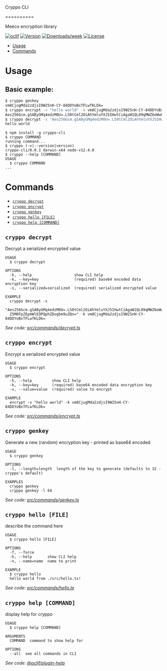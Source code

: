 Cryppo CLI

==========

Meeco encryption library

[![oclif](https://img.shields.io/badge/cli-oclif-brightgreen.svg)](https://oclif.io)
[![Version](https://img.shields.io/npm/v/cryppo-cli.svg)](https://npmjs.org/package/cryppo-cli)
[![Downloads/week](https://img.shields.io/npm/dw/cryppo-cli.svg)](https://npmjs.org/package/cryppo-cli)
[![License](https://img.shields.io/npm/l/cryppo-cli.svg)](https://github.com/Meeco/cryppo-cli/blob/master/package.json)

<!-- toc -->
* [Usage](#usage)
* [Commands](#commands)
<!-- tocstop -->

# Usage

## Basic example:

```sh
$ cryppo genkey
vm8CjugMda2zdjsI9W25nH-CY-84DDYoBxTFLwfKLDk=
$ cryppo encrypt -v "hello world" -k vm8CjugMda2zdjsI9W25nH-CY-84DDYoBxTFLwfKLDk=
Aes256Gcm.gSAByGMq4edzM0U=.LS0tCml2OiAhYmluYXJ5IHwtCiAgaW1QL09qMWZ6eWw0cmwwSgphdDogIWJpbmFyeSB8LQogIE5SbjZUQXJ2bitNS1Z5M0FpZEpmWlE9PQphZDogbm9uZQo=
$ cryppo decrypt -s "Aes256Gcm.gSAByGMq4edzM0U=.LS0tCml2OiAhYmluYXJ5IHwtCiAgaW1QL09qMWZ6eWw0cmwwSgphdDogIWJpbmFyeSB8LQogIE5SbjZUQXJ2bitNS1Z5M0FpZEpmWlE9PQphZDogbm9uZQo=" -k vm8CjugMda2zdjsI9W25nH-CY-84DDYoBxTFLwfKLDk=
hello world
```

<!-- usage -->
```sh-session
$ npm install -g cryppo-cli
$ cryppo COMMAND
running command...
$ cryppo (-v|--version|version)
cryppo-cli/0.0.1 darwin-x64 node-v12.4.0
$ cryppo --help [COMMAND]
USAGE
  $ cryppo COMMAND
...
```
<!-- usagestop -->

# Commands

<!-- commands -->
* [`cryppo decrypt`](#cryppo-decrypt)
* [`cryppo encrypt`](#cryppo-encrypt)
* [`cryppo genkey`](#cryppo-genkey)
* [`cryppo hello [FILE]`](#cryppo-hello-file)
* [`cryppo help [COMMAND]`](#cryppo-help-command)

## `cryppo decrypt`

Decrypt a serialized encrypted value

```
USAGE
  $ cryppo decrypt

OPTIONS
  -h, --help                   show CLI help
  -k, --key=key                (required) base64 encoded data encryption key
  -s, --serialized=serialized  (required) serialized encrypted value

EXAMPLE
  cryppo decrypt -s 
  "Aes256Gcm.gSAByGMq4edzM0U=.LS0tCml2OiAhYmluYXJ5IHwtCiAgaW1QL09qMWZ6eWw0cmwwSgphdDogIWJpbmFyeSB8LQogIE5SbjZUQXJ2bitNS1
  Z5M0FpZEpmWlE9PQphZDogbm9uZQo=" -k vm8CjugMda2zdjsI9W25nH-CY-84DDYoBxTFLwfKLDk=
```

_See code: [src/commands/decrypt.ts](https://github.com/Meeco/cryppo-cli/blob/v0.0.1/src/commands/decrypt.ts)_

## `cryppo encrypt`

Encrypt a serialized encrypted value

```
USAGE
  $ cryppo encrypt

OPTIONS
  -h, --help         show CLI help
  -k, --key=key      (required) base64 encoded data encryption key
  -v, --value=value  (required) value to encrypt

EXAMPLE
  encrypt -v "hello world" -k vm8CjugMda2zdjsI9W25nH-CY-84DDYoBxTFLwfKLDk=
```

_See code: [src/commands/encrypt.ts](https://github.com/Meeco/cryppo-cli/blob/v0.0.1/src/commands/encrypt.ts)_

## `cryppo genkey`

Generate a new (random) encryption key - printed as base64 encoded

```
USAGE
  $ cryppo genkey

OPTIONS
  -l, --length=length  length of the key to generate (defaults to 32 - cryppo's default)

EXAMPLES
  cryppo genkey
  cryppo genkey -l 64
```

_See code: [src/commands/genkey.ts](https://github.com/Meeco/cryppo-cli/blob/v0.0.1/src/commands/genkey.ts)_

## `cryppo hello [FILE]`

describe the command here

```
USAGE
  $ cryppo hello [FILE]

OPTIONS
  -f, --force
  -h, --help       show CLI help
  -n, --name=name  name to print

EXAMPLE
  $ cryppo hello
  hello world from ./src/hello.ts!
```

_See code: [src/commands/hello.ts](https://github.com/Meeco/cryppo-cli/blob/v0.0.1/src/commands/hello.ts)_

## `cryppo help [COMMAND]`

display help for cryppo

```
USAGE
  $ cryppo help [COMMAND]

ARGUMENTS
  COMMAND  command to show help for

OPTIONS
  --all  see all commands in CLI
```

_See code: [@oclif/plugin-help](https://github.com/oclif/plugin-help/blob/v2.2.3/src/commands/help.ts)_
<!-- commandsstop -->
